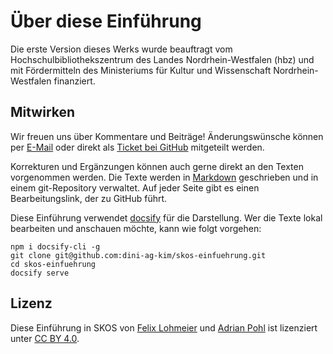 # Über diese Einführung

Die erste Version dieses Werks wurde beauftragt vom Hochschulbibliothekszentrum des Landes Nordrhein-Westfalen (hbz) und mit Fördermitteln des Ministeriums für Kultur und Wissenschaft Nordrhein-Westfalen finanziert.

## Mitwirken

Wir freuen uns über Kommentare und Beiträge! Änderungswünsche können per [E-Mail](mailto:skos@felixlohmeier.de) oder direkt als [Ticket bei GitHub](https://github.com/dini-ag-kim/skos-einfuehrung/issues/new) mitgeteilt werden.

Korrekturen und Ergänzungen können auch gerne direkt an den Texten vorgenommen werden. Die Texte werden in [Markdown](https://www.markdownguide.org/) geschrieben und in einem git-Repository verwaltet. Auf jeder Seite gibt es einen Bearbeitungslink, der zu GitHub führt.

Diese Einführung verwendet [docsify](https://docsify.js.org/) für die Darstellung. Wer die Texte lokal bearbeiten und anschauen möchte, kann wie folgt vorgehen:

```
npm i docsify-cli -g
git clone git@github.com:dini-ag-kim/skos-einfuehrung.git
cd skos-einfuehrung
docsify serve
```

## Lizenz

Diese <span xmlns:dct="http://purl.org/dc/terms/" property="dct:title">Einführung in SKOS</span> von <span xmlns:cc="http://creativecommons.org/ns#" property="cc:attributionName"><a href="https://felixlohmeier.de" target="_blank">Felix Lohmeier</a> und <a href="https://lobid.org/team/ap" target="_blank">Adrian Pohl</a></span> ist lizenziert unter <a rel="license" href="http://creativecommons.org/licenses/by/4.0/">CC BY 4.0</a>.